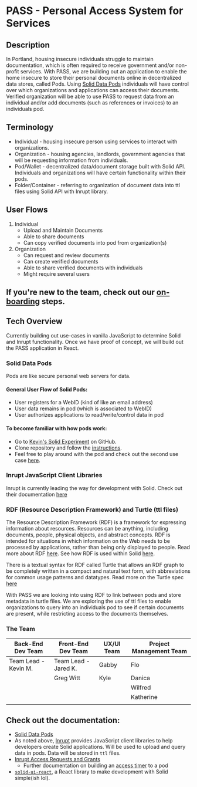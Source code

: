 # PASS - Personal Access System for Services

## Description

In Portland, housing insecure individuals struggle to maintain documentation, which is often required to receive government and/or non-profit services. With PASS, we are building out an application to enable the home insecure to store their personal documents online in decentralized data stores, called Pods. Using [Solid Data Pods](https://solidproject.org/) individuals will have control over which organizations and applications can access their documents. Verified organization will be able to use PASS to request data from an individual and/or add documents (such as references or invoices) to an individuals pod.


## Terminology

* Individual - housing insecure person using services to interact with organizations.
* Organization - housing agencies, landlords, government agencies that will be requesting information from individuals.
* Pod/Wallet - decentralized data/document storage built with Solid API. Individuals and organizations will have certain functionality within their pods.
* Folder/Container - referring to organization of document data into ttl files using Solid API with Inrupt library.


## User Flows

1. Individual
    * Upload and Maintain Documents
    * Able to share documents
    * Can copy verified documents into pod from organization(s)
2. Organization
    * Can request and review documents
    * Can create verified documents
    * Able to share verified documents with individuals
    * Might require several users

## If you're new to the team, check out our [on-boarding](CONTRIBUTING.md) steps.

## Tech Overview

Currently building out use-cases in vanilla JavaScript to determine Solid and Inrupt functionality. Once we have proof of concept, we will build out the PASS application in React.

### Solid Data Pods

Pods are like secure personal web servers for data.

#### General User Flow of Solid Pods:
* User registers for a WebID (kind of like an email address)
* User data remains in pod (which is associated to WebID)
* User authorizes applications to read/write/control data in pod

#### To become familiar with how pods work:
* Go to [Kevin's Solid Experiment](https://github.com/codeforpdx/PASS/tree/km/solid/experiments/experiments/solid) on GitHub.
* Clone repository and follow the [instructions](https://github.com/codeforpdx/PASS/tree/km/solid/experiments/experiments/solid/01-one-server).
* Feel free to play around with the pod and check out the second use case [here](https://github.com/codeforpdx/PASS/tree/km/solid/experiments/experiments/solid/02-different-file-browser-application).

### Inrupt JavaScript Client Libraries

Inrupt is currently leading the way for development with Solid. Check out their documentation [here](https://docs.inrupt.com/developer-tools/javascript/client-libraries/)

### RDF (Resource Description Framework) and Turtle (ttl files)

The Resource Description Framework (RDF) is a framework for expressing information about resources. Resources can be anything, including documents, people, physical objects, and abstract concepts. RDF is intended for situations in which information on the Web needs to be processed by applications, rather than being only displayed to people. Read more about RDF [here](https://www.w3.org/TR/rdf11-primer/). See how RDF is used within Solid [here](https://solidproject.org/developers/vocabularies/well-known/core).

There is a textual syntax for RDF called Turtle that allows an RDF graph to be completely written in a compact and natural text form, with abbreviations for common usage patterns and datatypes. Read more on the Turtle spec [here](https://www.w3.org/TR/turtle/)

With PASS we are looking into using RDF to link between pods and store metadata in turtle files. We are exploring the use of ttl files to enable organizations to query into an individuals pod to see if certain documents are present, while restricting access to the documents themselves.


### The Team

|Back-End Dev Team    | Front-End Dev Team    | UX/UI Team | Project Management Team |
| ------------------- | --------------------- | -----------| ------------------------|
| Team Lead - Kevin M.| Team Lead - Jared K.  | Gabby      | Flo                     |
|                     | Greg Witt                      | Kyle       | Danica                  |
|                     |                       |            | Wilfred                 |
|                     |                       |            | Katherine               |
|                     |      



## Check out the documentation:
* [Solid Data Pods](https://solidproject.org/developers/tutorials/getting-started)
* As noted above, [Inrupt](https://docs.inrupt.com/developer-tools/javascript/client-libraries/) provides JavaScript client libraries to help developers create Solid applications. Will be used to upload and query data in pods. Data will be stored in `ttl` files.
* [Inrupt Access Requests and Grants](https://docs.inrupt.com/ess/latest/security/access-requests-grants/)
    * Further documentation on building an [access timer](https://solid.github.io/data-interoperability-panel/specification/#access-authorization%E2%91%A0) to a pod 
* [`solid-ui-react`](https://solid-ui-react.docs.inrupt.com/?path=/story/intro--page), a React library to make development with Solid simple(ish lol).
